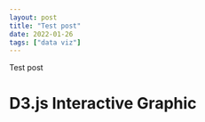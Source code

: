 ```yaml
---
layout: post
title: "Test post"
date: 2022-01-26
tags: ["data viz"]
---
```


Test post

# D3.js Interactive Graphic

<div id="graph-container">
    <svg id="graph"></svg>
</div>

<script src="https://d3js.org/d3.v7.min.js"></script>
<script>
    // Your D3.js code here
    // Example:
    const svg = d3.select("#graph");
    svg.append("circle")
       .attr("cx", 50)
       .attr("cy", 50)
       .attr("r", 20)
       .style("fill", "blue");
</script>